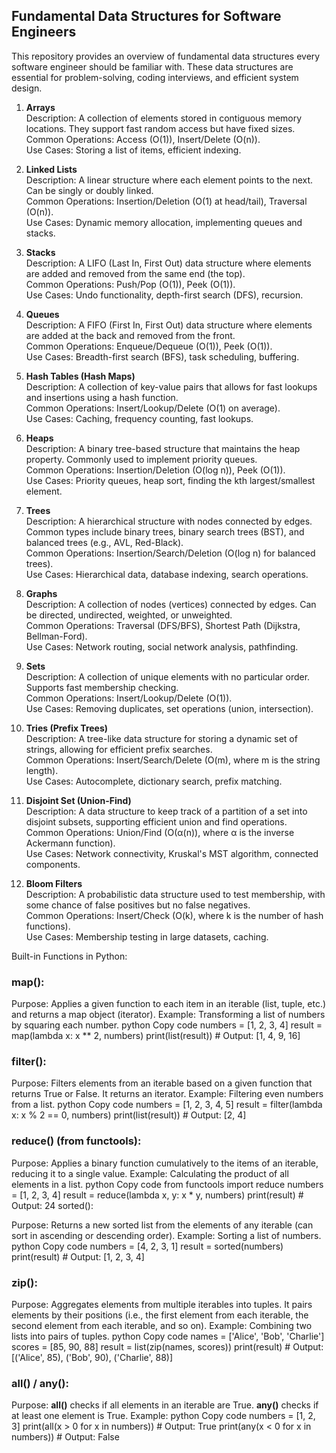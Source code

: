 ﻿## Fundamental Data Structures for Software Engineers

This repository provides an overview of fundamental data structures every software engineer should be familiar with. These data structures are essential for problem-solving, coding interviews, and efficient system design.

1. **Arrays**  
   Description: A collection of elements stored in contiguous memory locations. They support fast random access but have fixed sizes.  
   Common Operations: Access (O(1)), Insert/Delete (O(n)).  
   Use Cases: Storing a list of items, efficient indexing.

2. **Linked Lists**  
   Description: A linear structure where each element points to the next. Can be singly or doubly linked.  
   Common Operations: Insertion/Deletion (O(1) at head/tail), Traversal (O(n)).  
   Use Cases: Dynamic memory allocation, implementing queues and stacks.

3. **Stacks**  
   Description: A LIFO (Last In, First Out) data structure where elements are added and removed from the same end (the top).  
   Common Operations: Push/Pop (O(1)), Peek (O(1)).  
   Use Cases: Undo functionality, depth-first search (DFS), recursion.

4. **Queues**  
   Description: A FIFO (First In, First Out) data structure where elements are added at the back and removed from the front.  
   Common Operations: Enqueue/Dequeue (O(1)), Peek (O(1)).  
   Use Cases: Breadth-first search (BFS), task scheduling, buffering.

5. **Hash Tables (Hash Maps)**  
   Description: A collection of key-value pairs that allows for fast lookups and insertions using a hash function.  
   Common Operations: Insert/Lookup/Delete (O(1) on average).  
   Use Cases: Caching, frequency counting, fast lookups.

6. **Heaps**  
   Description: A binary tree-based structure that maintains the heap property. Commonly used to implement priority queues.  
   Common Operations: Insertion/Deletion (O(log n)), Peek (O(1)).  
   Use Cases: Priority queues, heap sort, finding the kth largest/smallest element.

7. **Trees**  
   Description: A hierarchical structure with nodes connected by edges. Common types include binary trees, binary search trees (BST), and balanced trees (e.g., AVL, Red-Black).  
   Common Operations: Insertion/Search/Deletion (O(log n) for balanced trees).  
   Use Cases: Hierarchical data, database indexing, search operations.

8. **Graphs**  
   Description: A collection of nodes (vertices) connected by edges. Can be directed, undirected, weighted, or unweighted.  
   Common Operations: Traversal (DFS/BFS), Shortest Path (Dijkstra, Bellman-Ford).  
   Use Cases: Network routing, social network analysis, pathfinding.

9. **Sets**  
   Description: A collection of unique elements with no particular order. Supports fast membership checking.  
   Common Operations: Insert/Lookup/Delete (O(1)).  
   Use Cases: Removing duplicates, set operations (union, intersection).

10. **Tries (Prefix Trees)**  
    Description: A tree-like data structure for storing a dynamic set of strings, allowing for efficient prefix searches.  
    Common Operations: Insert/Search/Delete (O(m), where m is the string length).  
    Use Cases: Autocomplete, dictionary search, prefix matching.

11. **Disjoint Set (Union-Find)**  
    Description: A data structure to keep track of a partition of a set into disjoint subsets, supporting efficient union and find operations.  
    Common Operations: Union/Find (O(α(n)), where α is the inverse Ackermann function).  
    Use Cases: Network connectivity, Kruskal's MST algorithm, connected components.

12. **Bloom Filters**  
    Description: A probabilistic data structure used to test membership, with some chance of false positives but no false negatives.  
    Common Operations: Insert/Check (O(k), where k is the number of hash functions).  
    Use Cases: Membership testing in large datasets, caching.



Built-in Functions in Python:
### map():

Purpose: Applies a given function to each item in an iterable (list, tuple, etc.) and returns a map object (iterator).
Example: Transforming a list of numbers by squaring each number.
python
Copy code
numbers = [1, 2, 3, 4]
result = map(lambda x: x ** 2, numbers)
print(list(result))  # Output: [1, 4, 9, 16]

### filter():

Purpose: Filters elements from an iterable based on a given function that returns True or False. It returns an iterator.
Example: Filtering even numbers from a list.
python
Copy code
numbers = [1, 2, 3, 4, 5]
result = filter(lambda x: x % 2 == 0, numbers)
print(list(result))  # Output: [2, 4]

### reduce() (from functools):

Purpose: Applies a binary function cumulatively to the items of an iterable, reducing it to a single value.
Example: Calculating the product of all elements in a list.
python
Copy code
from functools import reduce
numbers = [1, 2, 3, 4]
result = reduce(lambda x, y: x * y, numbers)
print(result)  # Output: 24
sorted():

Purpose: Returns a new sorted list from the elements of any iterable (can sort in ascending or descending order).
Example: Sorting a list of numbers.
python
Copy code
numbers = [4, 2, 3, 1]
result = sorted(numbers)
print(result)  # Output: [1, 2, 3, 4]

### zip():

Purpose: Aggregates elements from multiple iterables into tuples. It pairs elements by their positions (i.e., the first element from each iterable, the second element from each iterable, and so on).
Example: Combining two lists into pairs of tuples.
python
Copy code
names = ['Alice', 'Bob', 'Charlie']
scores = [85, 90, 88]
result = list(zip(names, scores))
print(result)  # Output: [('Alice', 85), ('Bob', 90), ('Charlie', 88)]

### all() / any():

Purpose:
**all()** checks if all elements in an iterable are True.
**any()** checks if at least one element is True.
Example:
python
Copy code
numbers = [1, 2, 3]
print(all(x > 0 for x in numbers))  # Output: True
print(any(x < 0 for x in numbers))  # Output: False